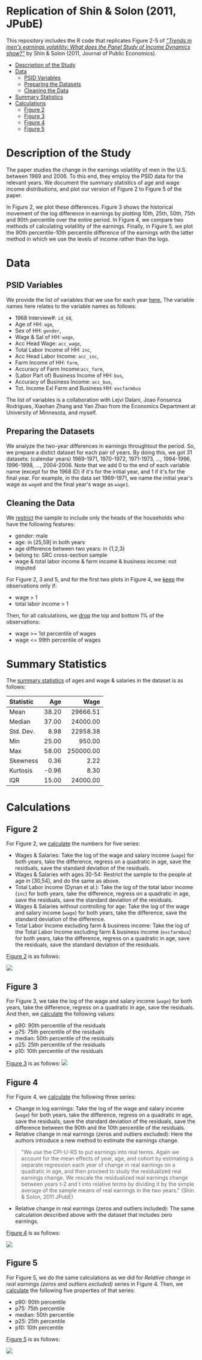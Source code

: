 

<h1>
Replication of Shin & Solon (2011, JPubE)
</h1>


This repository includes the R code that replicates Figure 2-5 of [*"Trends in men's earnings volatility: What does the Panel Study of Income Dynamics show?"*](https://www.sciencedirect.com/science/article/pii/S0047272711000338) by Shin & Solon (2011, Journal of Public Economics).

<!-- - [Description of the Study](#description-of-the-study)
- [Data](#data)
	- [PSID Variables](#vars)
	- [Preparing the Datasets](#prepare)
	- [Cleaning the Data](#clean)
- [Summary Statistics](#summary)
- [Calculations](#calculations)
	- [Figure 2](#fig2)
	- [Figure 3](#fig3) 	
	- [Figure 4](#fig4)
	- [Figure 5](#Figure-5) -->

 - [Description of the Study](#description-of-the-study)
- [Data](#data)
  * [PSID Variables](#psid-variables)
  * [Preparing the Datasets](#preparing-the-datasets)
  * [Cleaning the Data](#cleaning-the-data)
- [Summary Statistics](#summary-statistics)
- [Calculations](#calculations)
  * [Figure 2](#figure-2)
  * [Figure 3](#figure-3)
  * [Figure 4](#figure-4)
  * [Figure 5](#figure-5)


# Description of the Study

The paper studies the change in the earnings volatility of men in the U.S. between 1969 and 2006. To this end, they employ the PSID data for the relevant years.  We document the summary statistics of age and wage income distributions, and plot our version of Figure 2 to Figure 5 of the paper.

In Figure 2, we plot these differences. Figure 3 shows the historical movement of the log difference in earnings by plotting 10th, 25th, 50th, 75th and 90th percentile over the entire period. In Figure 4, we compare two methods of calculating volatility of the earnings. Finally, in Figure 5, we plot the 90th percentile-10th percentile difference of the earnings with the latter method in which we use the levels of income rather than the logs.

# Data

## PSID Variables

We provide the list of variables that we use for each year [here.](https://github.com/hktosun/ShinSolon2011JPubE/blob/master/psid_variables.txt) The variable names here relates to the variable names as follows:

- 1968 Interview#: `id_68`,
- Age of HH: `age`, 
- Sex of HH: `gender`,
- Wage & Sal of HH: `wage`, 
- Acc Head Wage: `acc_wage`,
- Total Labor Income of HH: `inc`,
- Acc Head Labor Income: `acc_inc`,
- Farm Income of HH: `farm`,
- Accuracy of Farm Income:`acc_farm`,
- (Labor Part of) Business Income of HH: `bus`,
- Accuracy of Business Income: `acc_bus`,
- Tot. Income Exl Farm and Business HH: `excfarmbus`

The list of variables is a collaboration with Lejvi Dalani, Joao Fonsenca Rodrigues, Xiaohan Zhang and Yan Zhao from the Economics Department at University of Minnesota, and myself.

## Preparing the Datasets

We analyze the two-year differences in earnings throughtout the period. So, we prepare a distict dataset for each pair of years. By doing this, we got 31 datasets: (calendar years) 1969-1971, 1970-1972, 1971-1973, ..., 1994-1996, 1996-1998, ..., 2004-2006. Note that we add 0 to the end of each variable name (except for the 1968 ID) if it's for the initial year, and 1 if it's for the final year. For example, in the data set 1969-1971, we name the initial year's wage as `wage0` and the final year's wage as `wage1`.

## Cleaning the Data

We [restrict](https://github.com/hktosun/ShinSolon2011JPubE/blob/master/func/cleanData.R) the sample to include only the heads of the households who have the following features:

- gender: male
- age: in [25,59] in both years
- age difference between two years: in {1,2,3}
- belong to: SRC cross-section sample
- wage & total labor income & farm income & business income: not imputed

For Figure 2, 3 and 5, and for the first two plots in Figure 4, we [keep](https://github.com/hktosun/ShinSolon2011JPubE/blob/master/func/excludeZeroEarnings.R) the observations only if:

- wage > 1
- total labor income > 1

Then, for all calculations, we [drop](https://github.com/hktosun/ShinSolon2011JPubE/blob/master/func/dropOutliers.R) the top and bottom 1% of the observations:

- wage >= 1st percentile of wages 
- wage <= 99th percentile of wages
 
# Summary Statistics

The [summary statistics](https://github.com/hktosun/ShinSolon2011JPubE/blob/master/func/summaryStatistics.R) of ages and wage & salaries in the dataset is as follows:

<center>
<table>
<thead>
<tr class="header">
<th align="left">Statistic</th>
<th align="right">Age</th>
<th align="right">Wage</th>
</tr>
</thead>
<tbody>
<tr class="odd">
<td align="left">Mean</td>
<td align="right">38.20</td>
<td align="right">29666.51</td>
</tr>
<tr class="even">
<td align="left">Median</td>
<td align="right">37.00</td>
<td align="right">24000.00</td>
</tr>
<tr class="odd">
<td align="left">Std. Dev.</td>
<td align="right">8.98</td>
<td align="right">22958.38</td>
</tr>
<tr class="even">
<td align="left">Min</td>
<td align="right">25.00</td>
<td align="right">950.00</td>
</tr>
<tr class="odd">
<td align="left">Max</td>
<td align="right">58.00</td>
<td align="right">250000.00</td>
</tr>
<tr class="even">
<td align="left">Skewness</td>
<td align="right">0.36</td>
<td align="right">2.22</td>
</tr>
<tr class="odd">
<td align="left">Kurtosis</td>
<td align="right">-0.96</td>
<td align="right">8.30</td>
</tr>
<tr class="even">
<td align="left">IQR</td>
<td align="right">15.00</td>
<td align="right">24000.00</td>
</tr>
</tbody>
</table>
</center>

# Calculations

## Figure 2
For Figure 2, we [calculate](https://github.com/hktosun/ShinSolon2011JPubE/blob/master/func/getNumbersForFigure2.R) the numbers for five series:

- Wages & Salaries: Take the log of the wage and salary income (`wage`) for both years, take the difference, regress on a quadratic in age, save the residuals, save the standard deviation of the residuals.
- Wages & Salaries with ages 30-54: Restrict the sample to the people at age in [30,54], and do the same as above.
- Total Labor Income (Dynan et al.): Take the log of the total labor income (`inc`) for both years, take the difference, regress on a quadratic in age, save the residuals, save the standard deviation of the residuals.
- Wages & Salaries without controlling for age: Take the log of the wage and salary income (`wage`) for both years, take the difference, save the standard deviation of the difference.
- Total Labor Income excluding farm & business income: Take the log of the Total Labor Income excluding farm & business income (`excfarmbus`) for both years, take the difference, regress on a quadratic in age, save the residuals, save the standard deviation of the residuals.

[Figure 2](https://github.com/hktosun/ShinSolon2011JPubE/blob/master/func/drawFigure2.R) is as follows:

![](https://raw.githubusercontent.com/hktosun/ShinSolon2011JPubE/master/img/fig2.png)

## Figure 3

For Figure 3, we take the log of the wage and salary income (`wage`) for both years, take the difference, regress on a quadratic in age, save the residuals. And then, we [calculate](https://github.com/hktosun/ShinSolon2011JPubE/blob/master/func/getNumbersForFigure3.R) the following values:

- p90: 90th percentile of the residuals
- p75: 75th percentile of the residuals
- median: 50th percentile of the residuals
- p25: 25th percentile of the residuals 
- p10: 10th percentile of the residuals 


[Figure 3](https://github.com/hktosun/ShinSolon2011JPubE/blob/master/func/drawFigure3.R) is as follows:
![](https://raw.githubusercontent.com/hktosun/ShinSolon2011JPubE/master/img/fig3.png)

## Figure 4  

For Figure 4, we [calculate](https://github.com/hktosun/ShinSolon2011JPubE/blob/master/func/getNumbersForFigure4.R) the following three series:

- Change in log earnings: Take the log of the wage and salary income (`wage`) for both years, take the difference, regress on a quadratic in age, save the residuals, save the standard deviation of the residuals, save the difference between the 90th and the 10th percentile of the residuals.
- Relative change in real earnings (zeros and outliers excluded): Here the authors introduce a new method to estimate the earnings change. 

>"We use the CPI-U-RS to put earnings into real terms. Again we account for the mean effects of year, age, and cohort by estimating a separate regression each year of change in real earnings on a quadratic in age, and then proceed to study the residualized real earnings change. We rescale the residualized real earnings change between years t-2 and t into relative terms by dividing it by the simple average of the sample means of real earnings in the two years." (Shin & Solon, 2011 JPubE)

- Relative change in real earnings (zeros and outliers included): The same calculation described above with the dataset that includes zero earnings.

[Figure 4](https://github.com/hktosun/ShinSolon2011JPubE/blob/master/func/drawFigure4.R) is as follows: 

![](https://raw.githubusercontent.com/hktosun/ShinSolon2011JPubE/master/img/fig4.png)


## Figure 5

For Figure 5, we do the same calculations as we did for *Relative change in real earnings (zeros and outliers excluded)* series in Figure 4. Then, we [calculate](https://github.com/hktosun/ShinSolon2011JPubE/blob/master/func/getNumbersForFigure3.R) the following five properties of that series: 

- p90: 90th percentile
- p75: 75th percentile
- median: 50th percentile
- p25: 25th percentile
- p10: 10th percentile


[Figure 5](https://github.com/hktosun/ShinSolon2011JPubE/blob/master/func/drawFigure5.R) is as follows: 

![](https://raw.githubusercontent.com/hktosun/ShinSolon2011JPubE/master/img/fig5.png)

